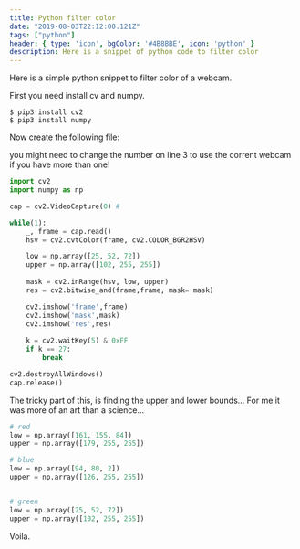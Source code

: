 ```yaml
---
title: Python filter color
date: "2019-08-03T22:12:00.121Z"
tags: ["python"]
header: { type: 'icon', bgColor: '#4B8BBE', icon: 'python' }
description: Here is a snippet of python code to filter color
---
```


Here is a simple python snippet to filter color of a webcam.

First you need install cv and numpy.

```
$ pip3 install cv2
$ pip3 install numpy
```

Now create the following file:

you might need to change the number on line 3 to use the corrent webcam if you have more than one!

```python
import cv2
import numpy as np

cap = cv2.VideoCapture(0) # 

while(1):
    _, frame = cap.read()
    hsv = cv2.cvtColor(frame, cv2.COLOR_BGR2HSV)

    low = np.array([25, 52, 72])
    upper = np.array([102, 255, 255])
    
    mask = cv2.inRange(hsv, low, upper)
    res = cv2.bitwise_and(frame,frame, mask= mask)

    cv2.imshow('frame',frame)
    cv2.imshow('mask',mask)
    cv2.imshow('res',res)
    
    k = cv2.waitKey(5) & 0xFF
    if k == 27:
        break

cv2.destroyAllWindows()
cap.release()
```

The tricky part of this, is finding the upper and lower bounds...
For me it was more of an art than a science...

```python
# red
low = np.array([161, 155, 84])
upper = np.array([179, 255, 255])

# blue
low = np.array([94, 80, 2])
upper = np.array([126, 255, 255])


# green
low = np.array([25, 52, 72])
upper = np.array([102, 255, 255])
```

Voila.